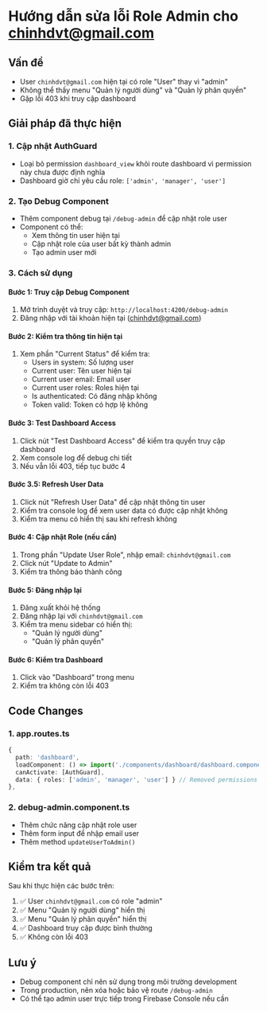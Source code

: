 # Hướng dẫn sửa lỗi Role Admin cho chinhdvt@gmail.com

## Vấn đề
- User `chinhdvt@gmail.com` hiện tại có role "User" thay vì "admin"
- Không thể thấy menu "Quản lý người dùng" và "Quản lý phân quyền"
- Gặp lỗi 403 khi truy cập dashboard

## Giải pháp đã thực hiện

### 1. Cập nhật AuthGuard
- Loại bỏ permission `dashboard_view` khỏi route dashboard vì permission này chưa được định nghĩa
- Dashboard giờ chỉ yêu cầu role: `['admin', 'manager', 'user']`

### 2. Tạo Debug Component
- Thêm component debug tại `/debug-admin` để cập nhật role user
- Component có thể:
  - Xem thông tin user hiện tại
  - Cập nhật role của user bất kỳ thành admin
  - Tạo admin user mới

### 3. Cách sử dụng

#### Bước 1: Truy cập Debug Component
1. Mở trình duyệt và truy cập: `http://localhost:4200/debug-admin`
2. Đăng nhập với tài khoản hiện tại (chinhdvt@gmail.com)

#### Bước 2: Kiểm tra thông tin hiện tại
1. Xem phần "Current Status" để kiểm tra:
   - Users in system: Số lượng user
   - Current user: Tên user hiện tại
   - Current user email: Email user
   - Current user roles: Roles hiện tại
   - Is authenticated: Có đăng nhập không
   - Token valid: Token có hợp lệ không

#### Bước 3: Test Dashboard Access
1. Click nút "Test Dashboard Access" để kiểm tra quyền truy cập dashboard
2. Xem console log để debug chi tiết
3. Nếu vẫn lỗi 403, tiếp tục bước 4

#### Bước 3.5: Refresh User Data
1. Click nút "Refresh User Data" để cập nhật thông tin user
2. Kiểm tra console log để xem user data có được cập nhật không
3. Kiểm tra menu có hiển thị sau khi refresh không

#### Bước 4: Cập nhật Role (nếu cần)
1. Trong phần "Update User Role", nhập email: `chinhdvt@gmail.com`
2. Click nút "Update to Admin"
3. Kiểm tra thông báo thành công

#### Bước 5: Đăng nhập lại
1. Đăng xuất khỏi hệ thống
2. Đăng nhập lại với `chinhdvt@gmail.com`
3. Kiểm tra menu sidebar có hiển thị:
   - "Quản lý người dùng"
   - "Quản lý phân quyền"

#### Bước 6: Kiểm tra Dashboard
1. Click vào "Dashboard" trong menu
2. Kiểm tra không còn lỗi 403

## Code Changes

### 1. app.routes.ts
```typescript
{
  path: 'dashboard',
  loadComponent: () => import('./components/dashboard/dashboard.component').then(m => m.DashboardComponent),
  canActivate: [AuthGuard],
  data: { roles: ['admin', 'manager', 'user'] } // Removed permissions
},
```

### 2. debug-admin.component.ts
- Thêm chức năng cập nhật role user
- Thêm form input để nhập email user
- Thêm method `updateUserToAdmin()`

## Kiểm tra kết quả

Sau khi thực hiện các bước trên:
1. ✅ User `chinhdvt@gmail.com` có role "admin"
2. ✅ Menu "Quản lý người dùng" hiển thị
3. ✅ Menu "Quản lý phân quyền" hiển thị  
4. ✅ Dashboard truy cập được bình thường
5. ✅ Không còn lỗi 403

## Lưu ý
- Debug component chỉ nên sử dụng trong môi trường development
- Trong production, nên xóa hoặc bảo vệ route `/debug-admin`
- Có thể tạo admin user trực tiếp trong Firebase Console nếu cần
